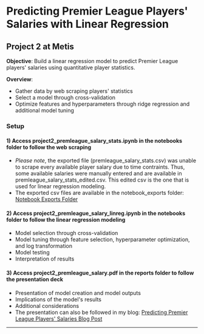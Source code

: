 Predicting Premier League Players' Salaries with Linear Regression
==============================

## Project 2 at Metis
**Objective**: Build a linear regression model to predict Premier League players' salaries using quantitative player statistics.

**Overview**:
- Gather data by web scraping players' statistics
- Select a model through cross-validation
- Optimize features and hyperparameters through ridge regression and additional model tuning

### Setup

#### 1) Access project2_premleague_salary_stats.ipynb in the notebooks folder to follow the web scraping
* *Please note*, the exported file (premleague_salary_stats.csv) was unable to scrape every available player salary due to time contraints. Thus, some available salaries were manually entered and are available in premleague_salary_stats_edited.csv. This edited csv is the one that is used for linear regression modeling.
* The exported csv files are available in the notebook_exports folder:
<a href="https://github.com/eunchanity/davids_repo/tree/master/projects/project2_premierleague_salary/notebooks/notebook_exports" target="_blank">Notebook Exports Folder</a><br/>

#### 2) Access project2_premleague_salary_linreg.ipynb in the notebooks folder to follow the linear regression modeling
* Model selection through cross-validation
* Model tuning through feature selection, hyperparameter optimization, and log transformation
* Model testing
* Interpretation of results

#### 3) Access project2_premleague_salary.pdf in the reports folder to follow the presentation deck
* Presentation of model creation and model outputs
* Implications of the model's results
* Additional considerations
* The presentation can also be followed in my blog: <a href="https://eunchanity.github.io/2020/07/20/Premier-League-Salary/" target="_blank">Predicting Premier League Players' Salaries Blog Post</a><br/>


--------